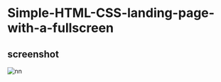 # Simple-HTML-CSS-landing-page-with-a-fullscreen

## screenshot

![nn](https://user-images.githubusercontent.com/12325386/29310144-39d4b9d4-81df-11e7-9f9e-acdccfb3bb64.JPG)
